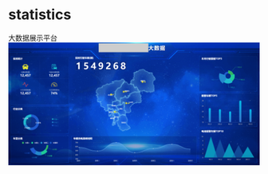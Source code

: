 # statistics
大数据展示平台
![网站示例](https://raw.githubusercontent.com/shenliliwqg/statistics/master/images/example.png)
